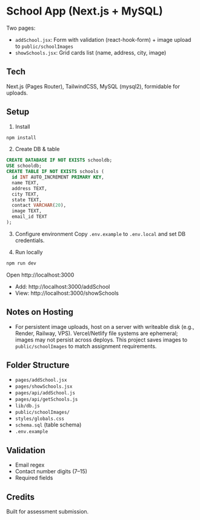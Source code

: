 # School App (Next.js + MySQL)

Two pages:
- `addSchool.jsx`: Form with validation (react-hook-form) + image upload to `public/schoolImages`
- `showSchools.jsx`: Grid cards list (name, address, city, image)

## Tech
Next.js (Pages Router), TailwindCSS, MySQL (mysql2), formidable for uploads.

## Setup

1) Install
```bash
npm install
```

2) Create DB & table
```sql
CREATE DATABASE IF NOT EXISTS schooldb;
USE schooldb;
CREATE TABLE IF NOT EXISTS schools (
  id INT AUTO_INCREMENT PRIMARY KEY,
  name TEXT,
  address TEXT,
  city TEXT,
  state TEXT,
  contact VARCHAR(20),
  image TEXT,
  email_id TEXT
);
```

3) Configure environment
Copy `.env.example` to `.env.local` and set DB credentials.

4) Run locally
```bash
npm run dev
```

Open http://localhost:3000
- Add: http://localhost:3000/addSchool
- View: http://localhost:3000/showSchools

## Notes on Hosting
- For persistent image uploads, host on a server with writeable disk (e.g., Render, Railway, VPS). 
  Vercel/Netlify file systems are ephemeral; images may not persist across deploys. This project
  saves images to `public/schoolImages` to match assignment requirements.

## Folder Structure
- `pages/addSchool.jsx`
- `pages/showSchools.jsx`
- `pages/api/addSchool.js`
- `pages/api/getSchools.js`
- `lib/db.js`
- `public/schoolImages/`
- `styles/globals.css`
- `schema.sql` (table schema)
- `.env.example`

## Validation
- Email regex
- Contact number digits (7–15)
- Required fields

## Credits
Built for assessment submission.